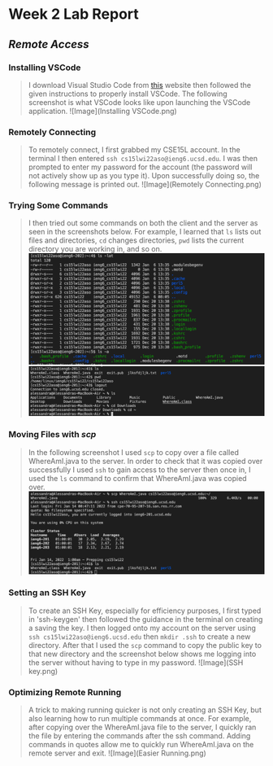 # Week 2 Lab Report
## *Remote Access*
### Installing VSCode
> I download Visual Studio Code from [this](https://code.visualstudio.com/) website then followed the given instructions to properly install VSCode.
> The following screenshot is what VSCode looks like upon launching the VSCode application.
![Image](Installing VSCode.png)
### Remotely Connecting
> To remotely connect, I first grabbed my CSE15L account. In the terminal I then entered `ssh cs15lwi22aso@ieng6.ucsd.edu`. I was then prompted to enter my password for the account (the password will not actively show up as you type it). Upon successfully doing so, the following message is printed out.
![Image](Remotely Connecting.png)
### Trying Some Commands
> I then tried out some commands on both the client and the server as seen in the screenshots below. For example, I learned that `ls` lists out files and directories, `cd` changes directories, `pwd` lists the current directory you are working in, and so on.
![Image](Command.png)
![Image](Commands.png)
### Moving Files with *scp*
> In the following screenshot I used `scp` to copy over a file called WhereAmI.java to the server. In order to check that it was copied over successfully I used `ssh` to gain access to the server then once in, I used the `ls` command to confirm that WhereAmI.java was copied over.
![Image](scp.png)
### Setting an SSH Key
> To create an SSH Key, especially for efficiency purposes, I first typed in 'ssh-keygen' then followed the guidance in the terminal on creating a saving the key. I then logged onto my account on the server using `ssh cs15lwi22aso@ieng6.ucsd.edu` then `mkdir .ssh` to create a new directory. After that I used the `scp` command to copy the public key to that new directory and the screenshot below shows me logging into the server without having to type in my password.
![Image](SSH key.png)
### Optimizing Remote Running
> A trick to making running quicker is not only creating an SSH Key, but also learning how to run multiple commands at once. For example, after copying over the WhereAmI.java file to the server, I quickly ran the file by entering the commands after the ssh command. Adding commands in quotes allow me to quickly run WhereAmI.java on the remote server and exit.
![Image](Easier Running.png)